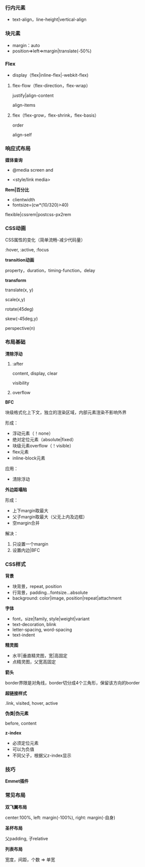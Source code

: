 ### 行内元素

- text-align，line-height|vertical-align

### 块元素

- margin：auto
- position=>left=>margin|translate(-50%)

### Flex

- display（flex|inline-flex|-webkit-flex)

1. flex-flow（flex-direction，flex-wrap）

   justify|align-content

   align-items

2. flex（flex-grow，flex-shrink，flex-basis）

   order

   align-self

### 响应式布局

**媒体查询**

- @media screen and

- <style/link media>

**Rem|百分比**

- clientwidth
- fontsize=(cw*(10/320)>40)

flexible|cssrem|postcss-px2rem

### CSS动画

CSS属性的变化（简单流畅-减少代码量）

:hover, :active, :focus

**transition动画**

property，duration，timing-function，delay

**transform**

translate(x, y)

scale(x,y)

rotate(45deg)

skew(-45deg,y)

perspective(n)

### 布局基础

**清除浮动**

1. :after

   content, display, clear

   visibility

2. overflow

**BFC**

块级格式化上下文，独立的渲染区域，内部元素渲染不影响外界

形成：

- 浮动元素（！none）
- 绝对定位元素（absolute|fixed）
- 块级元素overflow（！visible）
- flex元素
- inline-block元素

应用：

- 清除浮动

**外边距塌陷**

形成：

- 上下margin取最大
- 父子margin取最大（父无上内及边框）
- 空margin合并

解决：

1. 只设置一个margin
2. 设置内边|BFC

### CSS样式

**背景**

- 块背景，repeat, position
- 行背景，padding...fontsize...absolute
- background: color|image, position|repeat|attachment

**字体**

- font，size|family, style|weight|variant
- text-decoration, blink
- letter-spacing, word-spacing
- text-indent

**精灵图**

- 水平|垂直精灵图，宽|高固定
- 点精灵图，父宽高固定

**箭头**

border界限是对角线，border切分成4个三角形，保留该方向的border

**超链接样式**

.link, visited, hover, active

**伪类|伪元素**

before, content

**z-index**

- 必须定位元素
- 可以为负值
- 不同父子，根据父z-index显示

### 技巧

**Emmet插件**

### 常见布局

**双飞翼布局**

center:100%, left: margin(-100%), right: margin(-自身)

**圣杯布局**

父padding, 子relative

**列表布局**

宽度，间距，个数 =>  单宽